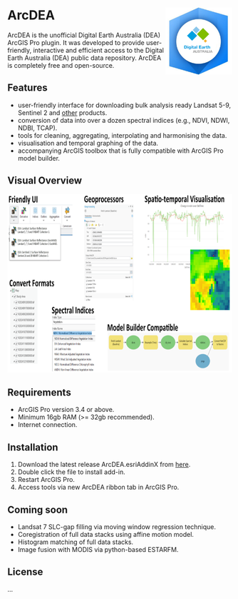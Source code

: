 # ArcDEA <img src="ArcDEA/Images/arcdea_logo.png" align="right" height="150" />

ArcDEA is the unofficial Digital Earth Australia (DEA) ArcGIS Pro plugin. It was developed to provide user-friendly, interactive and efficient access to the Digital Earth Australia (DEA) public data repository. ArcDEA is completely free and open-source.

## Features
* user-friendly interface for downloading bulk analysis ready Landsat 5-9, Sentinel 2 and [other](https://www.dea.ga.gov.au/products) products.
* conversion of data into over a dozen spectral indices (e.g., NDVI, NDWI, NDBI, TCAP).
* tools for cleaning, aggregating, interpolating and harmonising the data.
* visualisation and temporal graphing of the data.
* accompanying ArcGIS toolbox that is fully compatible with ArcGIS Pro model builder.

## Visual Overview
<img src="ArcDEA/Screenshots/overview 05.png" height="400" />

## Requirements
* ArcGIS Pro version 3.4 or above.
* Minimum 16gb RAM (>= 32gb recommended).
* Internet connection.

## Installation
1. Download the latest release ArcDEA.esriAddinX from [here](https://github.com/lewistrotter/ArcDEA/releases).
2. Double click the file to install add-in.
3. Restart ArcGIS Pro.
4. Access tools via new ArcDEA ribbon tab in ArcGIS Pro.

## Coming soon
* Landsat 7 SLC-gap filling via moving window regression technique.
* Coregistration of full data stacks using affine motion model.
* Histogram matching of full data stacks.
* Image fusion with MODIS via python-based ESTARFM.

## License
...
